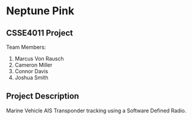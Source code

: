 # Neptune Pink

## CSSE4011 Project    
Team Members:  
1. Marcus Von Rausch
2. Cameron Miller
3. Connor Davis
4. Joshua Smith

## Project Description
Marine Vehicle AIS Transponder tracking using a Software Defined Radio. 

